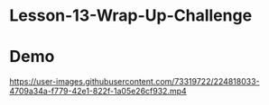 # Lesson-13-Wrap-Up-Challenge


# Demo

https://user-images.githubusercontent.com/73319722/224818033-4709a34a-f779-42e1-822f-1a05e26cf932.mp4

